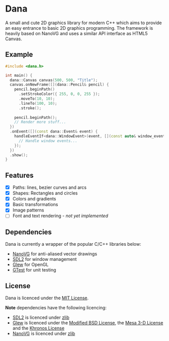 # Dana
A small and cute 2D graphics library for modern C++ which aims to provide an easy entrance to basic 2D graphics programming. The framework is heavily based on NanoVG and uses a similar API interface as HTML5 Canvas.

## Example
```cpp
#include <dana.h>

int main() {
  dana::Canvas canvas(500, 500, "Title");
  canvas.onNewFrame([](dana::Pencil& pencil) {
    pencil.beginPath()
      .setStrokeColor({ 255, 0, 0, 255 });
      .moveTo(10, 10);
      .lineTo(100, 10);
      .stroke();
    
    pencil.beginPath();
    // Render more stuff...
  })
  .onEvent([](const dana::Event& event) {
    handleEventIf<dana::WindowEvent>(event, [](const auto& window_event) {
      // Handle window events...
    });
  })
  .show();
}
```

## Features
- [x] Paths: lines, bezier curves and arcs
- [x] Shapes: Rectangles and circles
- [x] Colors and gradients
- [x] Basic transformations
- [x] Image patterns
- [ ] Font and text rendering - _not yet implemented_

## Dependencies
Dana is currently a wrapper of the popular C/C++ libraries below:
- [NanoVG](https://github.com/memononen/nanovg/) for anti-aliased vector drawings
- [SDL2](https://www.libsdl.org/) for window management
- [Glew](http://glew.sourceforge.net/) for OpenGL
- [GTest](https://github.com/google/googletest/) for unit testing

## License
Dana is licenced under the [MIT License](LICENCE).

**Note** dependencies have the following licencing:

- [SDL2](https://www.libsdl.org/) is licenced under [zlib](https://www.zlib.net/zlib_license.html)
- [Glew](http://glew.sourceforge.net/) is licenced under the [Modified BSD License](http://glew.sourceforge.net/glew.txt), the [Mesa 3-D License](http://glew.sourceforge.net/mesa.txt) and the [Khronos License](http://glew.sourceforge.net/khronos.txt)
- [NanoVG](https://github.com/memononen/nanovg) is licenced under [zlib](https://www.zlib.net/zlib_license.html)
